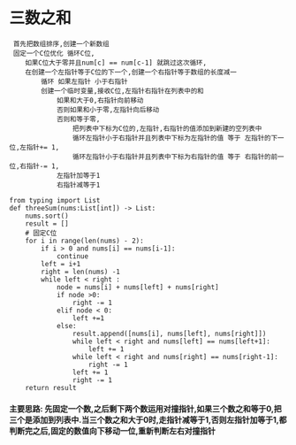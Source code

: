 # **三数之和**
     首先把数组排序,创建一个新数组
     固定一个C位优化 循环C位,
        如果C位大于零并且num[c] == num[c-1] 就跳过这次循环,
        在创建一个左指针等于C位的下一个,创建一个右指针等于数组的长度减一
            循环 如果左指针 小于右指针 
            创建一个临时变量,接收C位,左指针右指针在列表中的和
                如果和大于0,右指针向前移动
                否则如果和小于零,左指针向后移动
                否则和等于零,
                    把列表中下标为C位的,左指针,右指针的值添加到新建的空列表中
                    循环左指针小于右指针并且列表中下标为左指针的值 等于 左指针的下一位,左指针+= 1,
                    循环左指针小于右指针并且列表中下标为右指针的值 等于 右指针的前一位,右指针-= 1,
                左指针加等于1
                右指针减等于1
        
    from typing import List
    def threeSum(nums:List[int]) -> List:
        nums.sort()
        result = []
        # 固定C位
        for i in range(len(nums) - 2):
            if i > 0 and nums[i] == nums[i-1]:
                continue
            left = i+1
            right = len(nums) -1
            while left < right :
                node = nums[i] + nums[left] + nums[right]
                if node >0:
                    right -= 1
                elif node < 0:
                    left +=1
                else:
                    result.append([nums[i], nums[left], nums[right]])
                    while left < right and nums[left] == nums[left+1]:
                        left += 1
                    while left < right and nums[right] == nums[right-1]:
                        right -= 1
                    left += 1
                    right -= 1
        return result  
   
#### 主要思路: 先固定一个数,之后剩下两个数运用对撞指针,如果三个数之和等于0,把三个是添加到列表中.当三个数之和大于0时,走指针减等于1,否则左指针加等于1,都判断完之后,固定的数值向下移动一位,重新判断左右对撞指针

